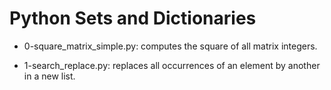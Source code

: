 # Python Sets and Dictionaries

* 0-square_matrix_simple.py: computes the square of all matrix integers.

* 1-search_replace.py: replaces all occurrences of an element by another in a new list.


